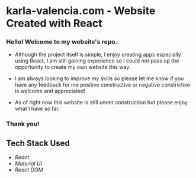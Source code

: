 # karla-valencia.com - Website Created with React

### __Hello! Welcome to my website's repo.__

- Although the project itself is simple, I enjoy creating apps especially using React, I am still gaining experience so I could not pass up the opportunity to create my own website this way.

- I am always looking to improve my skills so please let me know if you have any feedback for me positive constructive or negative constrictive is welcome and appreciated! 

- As of right now this website is still under construction but please enjoy what I have so far.

### __Thank you!__

## Tech Stack Used
- *React* 
- *Material UI*
- *React DOM* 
